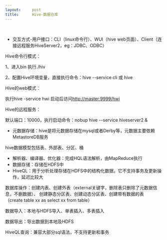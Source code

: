 ```yaml
---
layout:     post
title:      Hive-数据仓库
---
```

<div id="article_content" class="article_content clearfix csdn-tracking-statistics" data-pid="blog" data-mod="popu_307" data-dsm="post">
								            <link rel="stylesheet" href="https://csdnimg.cn/release/phoenix/template/css/ck_htmledit_views-f76675cdea.css">
						<div class="htmledit_views" id="content_views">
                <p> </p>

<ul><li>交互方式-用户接口：CLI（linux命令行）、WUI（hive web页面）、Client（连接远程服务HiveServer2，eg：JDBC、ODBC）</li>
</ul><p>Hive命令行模式：</p>

<p>1、进入bin 执行./hiv</p>

<p>2、配置Hive环境变量，直接执行命令：hive --service cli 或 hive</p>

<p>Hive的web模式：</p>

<p>执行hive -service hwi 启动后访问<a href="http://master:9999/hwi" rel="nofollow">http://master:9999/hwi</a></p>

<p>Hive的远程服务：</p>

<p>默认端口：10000，执行启动命令：nobup hive --service hiveserver2 &amp;</p>

<ul><li>元数据存储：hive是将元数据存储在mysql或者Derby等，元数据主要依赖MetastoreDB服务</li>
</ul><p>hive数据模型包括表、外部表、分区、桶</p>

<ul><li>解析器、编译器、优化器：完成HQL语法解析，由MapReduce执行</li>
	<li>数据存储：存储在HDFS中</li>
	<li>HiveQL：用于分析处理存储在HDFS中的结构化数据，它不支持事务及更新操作，延迟比较大</li>
</ul><p>数据库操作：创建内表、创建外表（external关键字，删除表只删除了元数据信息，不删数据）、 创建静态分区表、创建动态分区表、创建带有数据的表 （create table xx as select xx from table）</p>

<p>数据导入：本地与HDFS导入、单表插入、多表插入</p>

<p>数据导出：导出数据到本地及HDFS</p>

<p>HiveQL查询：兼容大部分sql语法，不支持更新和事务</p>

<p></p>            </div>
                </div>